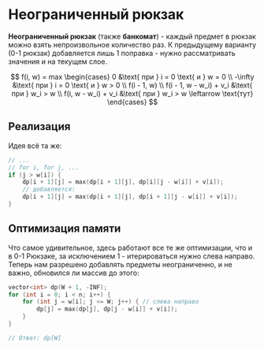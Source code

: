 # Неограниченный рюкзак
**Неограниченный рюкзак** (также **банкомат**) - каждый предмет в рюкзак можно взять непроизвольное количество раз. К предыдущему варианту (0-1 рюкзак) добавляется лишь 1 поправка - нужно рассматривать значения и на текущем слое.

$$
f(i, w) = max
\begin{cases}
0 &\text{ при } i = 0 \text{ и } w = 0 \\
-\infty &\text{ при } i = 0 \text{ и } w > 0 \\
f(i - 1, w) \\
f(i - 1, w - w_i) + v_i &\text{ при } w_i > w \\
f(i, w - w_i) + v_i &\text{ при } w_i > w \leftarrow \text{тут}
\end{cases}
$$

## Реализация
Идея всё та же:
```c++
// ...
// for i, for j, ...
if (j > w[i]) {
	dp[i + 1][j] = max(dp[i + 1][j], dp[i][j - w[i]] + v[i]);
	// добавляется:
	dp[i + 1][j] = max(dp[i + 1][j], dp[i + 1][j - w[i]] + v[i]);
}
```

## Оптимизация памяти
Что самое удивительное, здесь работают все те же оптимизации, что и в 0-1 Рюкзаке, за исключением 1 - итерироваться нужно слева направо. Теперь нам разрешено добавлять предметы неограниченно, и не важно, обновился ли массив до этого:

```c++
vector<int> dp(W + 1, -INF);
for (int i = 0; i < n; i++) {
	for (int j = w[i]; j <= W; j++) { // слева направо
		dp[j] = max(dp[j], dp[j - w[i]] + v[i]);
	}
}

// Ответ: dp[W]
```
